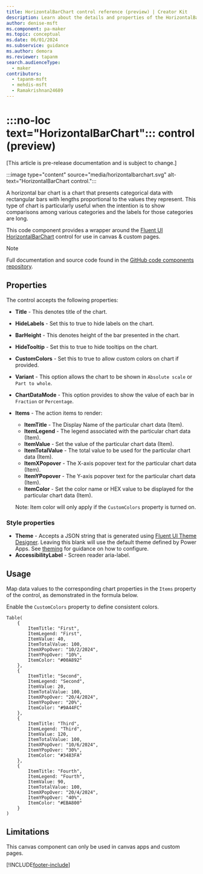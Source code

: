 ```yaml
---
title: HorizontalBarChart control reference (preview) | Creator Kit
description: Learn about the details and properties of the HorizontalBarChart control in the Creator Kit.
author: denise-msft
ms.component: pa-maker
ms.topic: conceptual
ms.date: 06/01/2024
ms.subservice: guidance
ms.author: demora
ms.reviewer: tapanm
search.audienceType: 
  - maker
contributors:
  - tapanm-msft
  - mehdis-msft
  - Ramakrishnan24689
---
```


# :::no-loc text="HorizontalBarChart"::: control (preview)

[This article is pre-release documentation and is subject to change.]

:::image type="content" source="media/horizontalbarchart.svg" alt-text="HorizontalBarChart control.":::

A horizontal bar chart is a chart that presents categorical data with rectangular bars with lengths proportional to the values they represent. This type of chart is particularly useful when the intention is to show comparisons among various categories and the labels for those categories are long.

This code component provides a wrapper around the [Fluent UI HorizontalBarChart](https://developer.microsoft.com/en-us/fluentui#/controls/web/horizontalbarchart) control for use in canvas & custom pages.

> [!NOTE]
> Full documentation and source code found in the [GitHub code components repository](https://github.com/microsoft/powercat-code-components/tree/main/HorizontalBarChart).

## Properties

The control accepts the following properties:

 - **Title** - This denotes title of the chart.
 - **HideLabels** - Set this to true to hide labels on the chart.
 - **BarHeight** - This denotes height of the bar presented in the chart.
 - **HideTooltip** - Set this to true to hide tooltips on the chart.
 - **CustomColors** - Set this to true to allow custom colors on chart if provided.
 - **Variant** - This option allows the chart to be shown in `Absolute scale` or `Part to whole`.
 - **ChartDataMode** - This option provides to show the value of each bar in `Fraction` or `Percentage`.
- **Items** - The action items to render:
  - **ItemTitle** - The Display Name of the particular chart data (Item).
  - **ItemLegend** - The legend associated with the particular chart data (Item).
  - **ItemValue** - Set the value of the particular chart data (Item).
  - **ItemTotalValue** - The total value to be used for the particular chart data (Item).
  - **ItemXPopover** - The X-axis popover text for the particular chart data (Item).
  - **ItemYPopover** - The Y-axis popover text for the particular chart data (Item).
  - **ItemColor** - Set the color name or HEX value to be displayed for the particular chart data (Item).

  Note: Item color will only apply if the `CustomColors` property is turned on.

### Style properties

- **Theme** - Accepts a JSON string that is generated using [Fluent UI Theme Designer](https://fabricweb.z5.web.core.windows.net/pr-deploy-site/refs/heads/master/theming-designer/). Leaving this blank will use the default theme defined by Power Apps. See [theming](theme.md) for guidance on how to configure.
- **AccessibilityLabel** - Screen reader aria-label.

## Usage

Map data values to the corresponding chart properties in the `Items` property of the control, as demonstrated in the formula below.

Enable the `CustomColors` property to define consistent colors.

```powerapps-dot
Table(
    {
        ItemTitle: "First",
        ItemLegend: "First",
        ItemValue: 40,
        ItemTotalValue: 100,
        ItemXPopOver: "10/2/2024",
        ItemYPopOver: "10%",
        ItemColor: "#00A892"
    },
    {
        ItemTitle: "Second",
        ItemLegend: "Second",
        ItemValue: 20,
        ItemTotalValue: 100,
        ItemXPopOver: "20/4/2024",
        ItemYPopOver: "20%",
        ItemColor: "#9A44FC"
    },
    {
        ItemTitle: "Third",
        ItemLegend: "Third",
        ItemValue: 120,
        ItemTotalValue: 100,
        ItemXPopOver: "10/6/2024",
        ItemYPopOver: "30%",
        ItemColor: "#3483FA"
    },
    {
        ItemTitle: "Fourth",
        ItemLegend: "Fourth",
        ItemValue: 90,
        ItemTotalValue: 100,
        ItemXPopOver: "20/4/2024",
        ItemYPopOver: "40%",
        ItemColor: "#EBA800"
    }
)
```

## Limitations

This canvas component can only be used in canvas apps and custom pages.

[!INCLUDE[footer-include](../../includes/footer-banner.md)]
